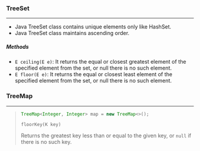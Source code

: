 ### TreeSet

---

- Java TreeSet class contains unique elements only like HashSet.
- Java TreeSet class maintains ascending order.



##### Methods

- `E ceiling(E e)`: It returns the equal or closest greatest element of the specified element from the set, or null there is no such element.
- `E floor(E e)`: It returns the equal or closest least element of the specified element from the set, or null there is no such element.







### TreeMap

---

> ```java
> TreeMap<Integer, Integer> map = new TreeMap<>();
> ```
>
> `floorKey(K key)`
>
> Returns the greatest key less than or equal to the given key, or `null` if there is no such key.
>
